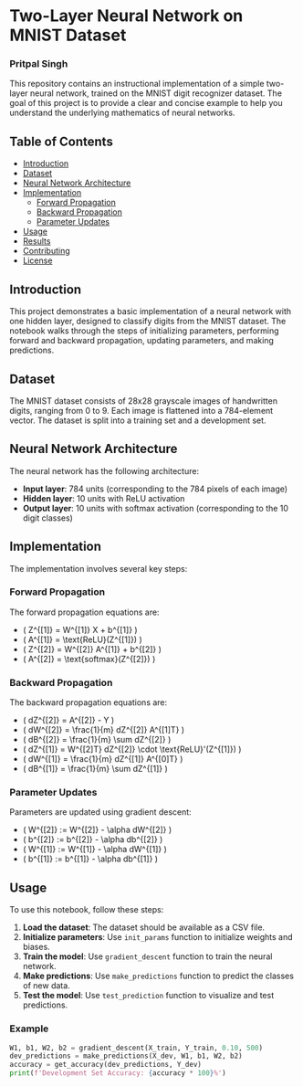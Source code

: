 # Two-Layer Neural Network on MNIST Dataset

### Pritpal Singh

This repository contains an instructional implementation of a simple two-layer neural network, trained on the MNIST digit recognizer dataset. The goal of this project is to provide a clear and concise example to help you understand the underlying mathematics of neural networks.

## Table of Contents

- [Introduction](#introduction)
- [Dataset](#dataset)
- [Neural Network Architecture](#neural-network-architecture)
- [Implementation](#implementation)
  - [Forward Propagation](#forward-propagation)
  - [Backward Propagation](#backward-propagation)
  - [Parameter Updates](#parameter-updates)
- [Usage](#usage)
- [Results](#results)
- [Contributing](#contributing)
- [License](#license)

## Introduction

This project demonstrates a basic implementation of a neural network with one hidden layer, designed to classify digits from the MNIST dataset. The notebook walks through the steps of initializing parameters, performing forward and backward propagation, updating parameters, and making predictions.

## Dataset

The MNIST dataset consists of 28x28 grayscale images of handwritten digits, ranging from 0 to 9. Each image is flattened into a 784-element vector. The dataset is split into a training set and a development set.

## Neural Network Architecture

The neural network has the following architecture:

- **Input layer**: 784 units (corresponding to the 784 pixels of each image)
- **Hidden layer**: 10 units with ReLU activation
- **Output layer**: 10 units with softmax activation (corresponding to the 10 digit classes)

## Implementation

The implementation involves several key steps:

### Forward Propagation

The forward propagation equations are:
- \( Z^{[1]} = W^{[1]} X + b^{[1]} \)
- \( A^{[1]} = \text{ReLU}(Z^{[1]}) \)
- \( Z^{[2]} = W^{[2]} A^{[1]} + b^{[2]} \)
- \( A^{[2]} = \text{softmax}(Z^{[2]}) \)

### Backward Propagation

The backward propagation equations are:
- \( dZ^{[2]} = A^{[2]} - Y \)
- \( dW^{[2]} = \frac{1}{m} dZ^{[2]} A^{[1]T} \)
- \( dB^{[2]} = \frac{1}{m} \sum dZ^{[2]} \)
- \( dZ^{[1]} = W^{[2]T} dZ^{[2]} \cdot \text{ReLU}'(Z^{[1]}) \)
- \( dW^{[1]} = \frac{1}{m} dZ^{[1]} A^{[0]T} \)
- \( dB^{[1]} = \frac{1}{m} \sum dZ^{[1]} \)

### Parameter Updates

Parameters are updated using gradient descent:
- \( W^{[2]} := W^{[2]} - \alpha dW^{[2]} \)
- \( b^{[2]} := b^{[2]} - \alpha db^{[2]} \)
- \( W^{[1]} := W^{[1]} - \alpha dW^{[1]} \)
- \( b^{[1]} := b^{[1]} - \alpha db^{[1]} \)

## Usage

To use this notebook, follow these steps:

1. **Load the dataset**: The dataset should be available as a CSV file.
2. **Initialize parameters**: Use `init_params` function to initialize weights and biases.
3. **Train the model**: Use `gradient_descent` function to train the neural network.
4. **Make predictions**: Use `make_predictions` function to predict the classes of new data.
5. **Test the model**: Use `test_prediction` function to visualize and test predictions.

### Example

```python
W1, b1, W2, b2 = gradient_descent(X_train, Y_train, 0.10, 500)
dev_predictions = make_predictions(X_dev, W1, b1, W2, b2)
accuracy = get_accuracy(dev_predictions, Y_dev)
print(f'Development Set Accuracy: {accuracy * 100}%')
